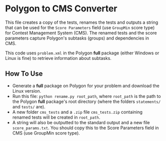 # Polygon to CMS Converter

This file creates a copy of the tests, renames the tests and outputs a string that can be used
for the `Score Parameters` field (use `GroupMin` score type) for Contest Management System (CMS).
The renamed tests and the score parameters capture Polygon's subtasks (groups) and dependencies in CMS.

This code uses `problem.xml` in the Polygon **full** package (either Windows or Linux is fine) to retrieve information about subtasks.

## How To Use

- Generate a **full** package on Polygon for your problem and download the Linux version.
- Run this file: `python rename.py root_path`, where `root_path` is the path to the Polygon **full** package's root directory (where the folders `statements/` and `tests/` are).
- A new folder `cms_tests` and a `.zip` file `cms_tests.zip` containing renamed tests will be created in `root_path`.
- A string will also be outputted to the standard output and a new file `score_params.txt`. You should copy this to
the Score Parameters field in CMS (use GroupMin score type).
